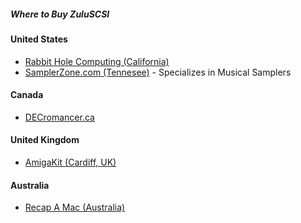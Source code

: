 ##### Where to Buy ZuluSCSI

#### United States
* [Rabbit Hole Computing (California)](https://store.rabbitholecomputing.com/ZuluSCSI-s/120.htm)
* [SamplerZone.com (Tennesee)](https://samplerzone.com/collections/zuluscsi) - Specializes in Musical Samplers

#### Canada
* [DECromancer.ca](https://decromancer.ca/scsi2sd/#zuluscsi)

#### United Kingdom
* [AmigaKit (Cardiff, UK)](https://amigakit.amiga.store/zuluscsi-adapter-p-91287.html?currency=EUR)

#### Australia
* [Recap A Mac (Australia)](https://recapamac.com.au/product/zuluscsi)

